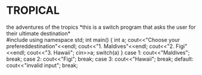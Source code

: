 # TROPICAL
the adventures of the tropics
\*this is a switch program that asks the user for their
ultimate destination*\
#include<iostream>
  using namespace std;
  int main()
  {
 int a;
  cout<<"Choose your prefereddestination"<<endl;
  cout<<"1. Maldives"<<endl;
  cout<<"2. Figi"<<endl;
  cout<<"3. Hawaii";
  cin>>a;
  switch(a)
  }
  case 1: 
  cout<<"Maldives";
  break;
  case 2:
  cout<<"Figi";
  break;
  case 3:
  cout<<"Hawaii";
  break;
  default:
  cout<<"invalid input";
  break;
  
